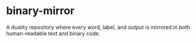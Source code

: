 # binary-mirror
A duality repository where every word, label, and output is mirrored in both human-readable text and binary code.

